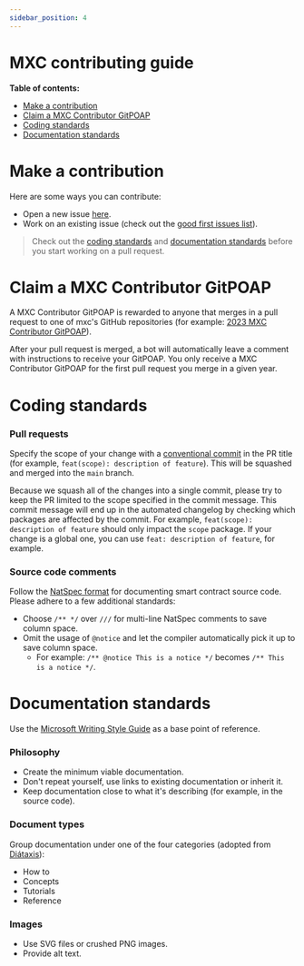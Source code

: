 ```yaml
---
sidebar_position: 4
---
```


# MXC contributing guide

**Table of contents:**

- [Make a contribution](#make-a-contribution)
- [Claim a MXC Contributor GitPOAP](#claim-a-MXC-contributor-gitpoap)
- [Coding standards](#coding-standards)
- [Documentation standards](#documentation-standards)

# Make a contribution

Here are some ways you can contribute:

- Open a new issue [here](https://github.com/MXCzkEVMissues).
- Work on an existing issue (check out the [good first issues list](https://github.com/MXCzkEVM/labels/good%20first%20issue)).

> Check out the [coding standards](#coding-standards) and [documentation standards](#documentation-standards) before you start working on a pull request.

# Claim a MXC Contributor GitPOAP

A MXC Contributor GitPOAP is rewarded to anyone that merges in a pull request to one of mxc's GitHub repositories (for example: [2023 MXC Contributor GitPOAP](https://www.gitpoap.io/gp)).

After your pull request is merged, a bot will automatically leave a comment with instructions to receive your GitPOAP. You only receive a MXC Contributor GitPOAP for the first pull request you merge in a given year.

# Coding standards

### Pull requests

Specify the scope of your change with a [conventional commit](https://www.conventionalcommits.org/en/v1.0.0/) in the PR title (for example, `feat(scope): description of feature`). This will be squashed and merged into the `main` branch.

Because we squash all of the changes into a single commit, please try to keep the PR limited to the scope specified in the commit message. This commit message will end up in the automated changelog by checking which packages are affected by the commit. For example, `feat(scope): description of feature` should only impact the `scope` package. If your change is a global one, you can use `feat: description of feature`, for example.

### Source code comments

Follow the [NatSpec format](https://docs.soliditylang.org/en/latest/natspec-format.html) for documenting smart contract source code. Please adhere to a few additional standards:

- Choose `/** */` over `///` for multi-line NatSpec comments to save column space.
- Omit the usage of `@notice` and let the compiler automatically pick it up to save column space.
  - For example: `/** @notice This is a notice */` becomes `/** This is a notice */`.

# Documentation standards

Use the [Microsoft Writing Style Guide](https://learn.microsoft.com/en-us/style-guide/welcome/) as a base point of reference.

### Philosophy

- Create the minimum viable documentation.
- Don't repeat yourself, use links to existing documentation or inherit it.
- Keep documentation close to what it's describing (for example, in the source code).

### Document types

Group documentation under one of the four categories (adopted from [Diátaxis](https://diataxis.fr/)):

- How to
- Concepts
- Tutorials
- Reference

### Images

- Use SVG files or crushed PNG images.
- Provide alt text.